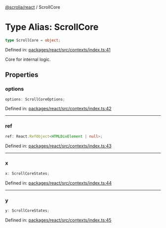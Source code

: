 [@scrolia/react](../README.md) / ScrollCore

# Type Alias: ScrollCore

```ts
type ScrollCore = object;
```

Defined in: [packages/react/src/contexts/index.ts:41](https://github.com/alpheus-day/scrolia/blob/a7062c82222b0dcb500e88f7ca3fff69b13a5fcd/packages/react/src/contexts/index.ts#L41)

Core for internal logic.

## Properties

### options

```ts
options: ScrollCoreOptions;
```

Defined in: [packages/react/src/contexts/index.ts:42](https://github.com/alpheus-day/scrolia/blob/a7062c82222b0dcb500e88f7ca3fff69b13a5fcd/packages/react/src/contexts/index.ts#L42)

***

### ref

```ts
ref: React.RefObject<HTMLDivElement | null>;
```

Defined in: [packages/react/src/contexts/index.ts:43](https://github.com/alpheus-day/scrolia/blob/a7062c82222b0dcb500e88f7ca3fff69b13a5fcd/packages/react/src/contexts/index.ts#L43)

***

### x

```ts
x: ScrollCoreStates;
```

Defined in: [packages/react/src/contexts/index.ts:44](https://github.com/alpheus-day/scrolia/blob/a7062c82222b0dcb500e88f7ca3fff69b13a5fcd/packages/react/src/contexts/index.ts#L44)

***

### y

```ts
y: ScrollCoreStates;
```

Defined in: [packages/react/src/contexts/index.ts:45](https://github.com/alpheus-day/scrolia/blob/a7062c82222b0dcb500e88f7ca3fff69b13a5fcd/packages/react/src/contexts/index.ts#L45)
